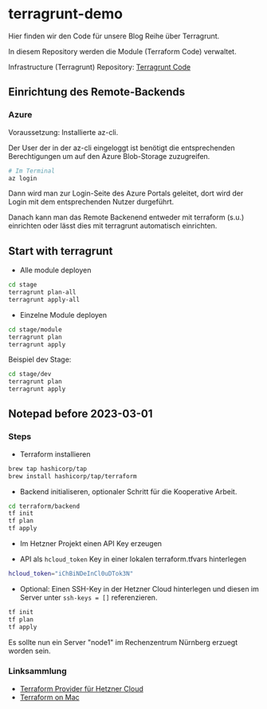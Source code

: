 # terragrunt-demo

Hier finden wir den Code für unsere Blog Reihe über Terragrunt.

In diesem Repository werden die Module (Terraform Code) verwaltet.

Infrastructure (Terragrunt) Repository: [Terragrunt Code](https://github.com/19bytes/terragrunt-demo-infrastructure)

## Einrichtung des Remote-Backends

### Azure

Voraussetzung: Installierte az-cli.

Der User der in der az-cli eingeloggt ist benötigt die entsprechenden Berechtigungen um auf den Azure Blob-Storage zuzugreifen.

```bash
# Im Terminal
az login 
```

Dann wird man zur Login-Seite des Azure Portals geleitet, dort wird der Login mit dem entsprechenden Nutzer durgeführt.

Danach kann man das Remote Backenend entweder mit terraform (s.u.) einrichten oder lässt dies mit terragrunt automatisch einrichten.

## Start with terragrunt

- Alle module deployen

```bash
cd stage
terragrunt plan-all
terragrunt apply-all
```

- Einzelne Module deployen

```bash
cd stage/module
terragrunt plan
terragrunt apply
```

Beispiel dev Stage:

```bash
cd stage/dev
terragrunt plan
terragrunt apply
```

## Notepad before 2023-03-01

### Steps

- Terraform installieren

```bash
brew tap hashicorp/tap
brew install hashicorp/tap/terraform
```

- Backend initialiseren, optionaler Schritt für die Kooperative Arbeit.

```bash
cd terraform/backend
tf init
tf plan
tf apply 
```

- Im Hetzner Projekt einen API Key erzeugen

- API als `hcloud_token`  Key in einer lokalen terraform.tfvars hinterlegen

```bash
hcloud_token="iChBiNDeInCl0uDTok3N"
```

- Optional: Einen SSH-Key in der Hetzner Cloud hinterlegen und diesen im Server unter `ssh-keys = []` referenzieren.

```bash
tf init
tf plan 
tf apply 
```

Es sollte nun ein Server "node1" im Rechenzentrum Nürnberg erzuegt worden sein.

### Linksammlung

- [Terraform Provider für Hetzner Cloud](https://registry.terraform.io/providers/hetznercloud/hcloud/latest/docs)
- [Terraform on Mac](https://developer.hashicorp.com/terraform/downloads)
